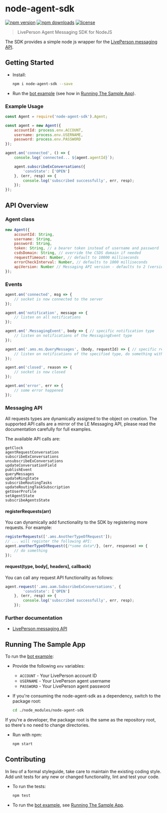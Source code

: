 
# node-agent-sdk

[![npm version](https://img.shields.io/npm/v/node-agent-sdk.svg)](https://img.shields.io/npm/v/node-agent-sdk)
[![npm downloads](https://img.shields.io/npm/dm/node-agent-sdk.svg)](https://img.shields.io/npm/dm/node-agent-sdk.svg)
[![license](https://img.shields.io/npm/l/node-agent-sdk.svg)](LICENSE)

> LivePerson Agent Messaging SDK for NodeJS

The SDK provides a simple node js wrapper for the [LivePerson messaging API][1].


## Getting Started

- Install:
   
   ```sh
   npm i node-agent-sdk --save
   ```

- Run the [bot example][3] (see how in [Running The Sample App][4]).


### Example Usage

```javascript
const Agent = require('node-agent-sdk').Agent;

const agent = new Agent({
    accountId: process.env.ACCOUNT,
    username: process.env.USERNAME,
    password: process.env.PASSWORD
});

agent.on('connected', () => {
    console.log(`connected... ${agent.agentId}`);

    agent.subscribeExConversations({
        'convState': ['OPEN']
    }, (err, resp) => {
        console.log('subscribed successfully', err, resp);
    });
});
```


## API Overview


### Agent class

```javascript
new Agent({
    accountId: String,
    username: String,
    password: String,
    token: String, // a bearer token instead of username and password
    csdsDomain: String, // override the CSDS domain if needed
    requestTimeout: Number, // default to 10000 milliseconds
    errorCheckInterval: Number, // defaults to 1000 milliseconds
    apiVersion: Number // Messaging API version - defaults to 2 (version 1 is not supported anymore)
});
```


### Events

```javascript
agent.on('connected', msg => {
    // socket is now connected to the server
});

agent.on('notification', message => {
    // listen on all notifications
});

agent.on('.MessagingEvent', body => { // specific notification type
    // listen on notifications of the MessagingEvent type
});

agent.on('.ams.ms.QueryMessages', (body, requestId) => { // specific response type
    // listen on notifications of the specified type, do something with the requestId
});

agent.on('closed', reason => {
    // socket is now closed
});

agent.on('error', err => {
    // some error happened
});
```


### Messaging API

All requests types are dynamically assigned to the object on creation.
The supported API calls are a mirror of the LE Messaging API, please read 
the documentation carefully for full examples.

The available API calls are:

```
getClock
agentRequestConversation
subscribeExConversations
unsubscribeExConversations
updateConversationField
publishEvent
queryMessages
updateRingState
subscribeRoutingTasks
updateRoutingTaskSubscription
getUserProfile
setAgentState
subscribeAgentsState
```


#### registerRequests(arr)

You can dynamically add functionality to the SDK by registering more requests.
For example:

```javascript
registerRequests(['.ams.AnotherTypeOfRequest']);
// ... will register the following API:
agent.anotherTypeOfRequest({/*some data*/}, (err, response) => {
    // do something
});
```


#### request(type, body[, headers], callback)

You can call any request API functionality as follows:

```javascript
agent.request('.ams.aam.SubscribeExConversations', {
        'convState': ['OPEN']
    }, (err, resp) => {
        console.log('subscribed successfully', err, resp);
    });
```


### Further documentation

- [LivePerson messaging API][1]
<!-- - [LivePerson chat SDK][2] -->


## Running The Sample App

To run the [bot example][3]:

- Provide the following `env` variables:
   - `ACCOUNT` - Your LivePerson account ID
   - `USERNAME` - Your LivePerson agent username
   - `PASSWORD` - Your LivePerson agent password

- If you're consuming the node-agent-sdk as a dependency, switch to the 
package root:
   
   ```sh
   cd ./node_modules/node-agent-sdk
   ```

If you're a developer, the package root is the same as the repository root, 
so there's no need to change directories.

- Run with npm:
   
   ```sh
   npm start
   ```


## Contributing

In lieu of a formal styleguide, take care to maintain the existing coding 
style. Add unit tests for any new or changed functionality, lint and test your code.

- To run the tests:
   
   ```sh
   npm test
   ```

- To run the [bot example][3], see [Running The Sample App][4].





[1]: http://ec2-54-175-164-201.compute-1.amazonaws.com:4180/v3/consumer-interation-index.html
[2]: https://github.com/LivePersonInc/chat-agent
[3]: /examples/bot.js
[4]: #running-the-sample-app
